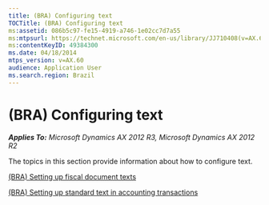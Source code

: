 ```yaml
---
title: (BRA) Configuring text
TOCTitle: (BRA) Configuring text
ms:assetid: 086b5c97-fe15-4919-a746-1e02cc7d7a55
ms:mtpsurl: https://technet.microsoft.com/en-us/library/JJ710408(v=AX.60)
ms:contentKeyID: 49384300
ms.date: 04/18/2014
mtps_version: v=AX.60
audience: Application User
ms.search.region: Brazil
---
```


# (BRA) Configuring text 


_**Applies To:** Microsoft Dynamics AX 2012 R3, Microsoft Dynamics AX 2012 R2_

The topics in this section provide information about how to configure text.

[(BRA) Setting up fiscal document texts](bra-setting-up-fiscal-document-texts.md)

[(BRA) Setting up standard text in accounting transactions](bra-setting-up-standard-text-in-accounting-transactions.md)

  


